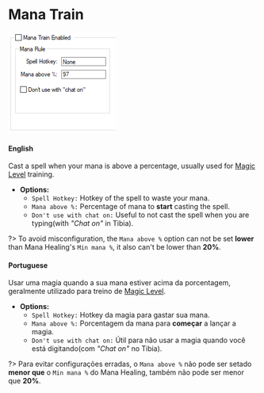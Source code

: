 
# Mana Train

![](../../_media/modules/healing/mana_train.png)

<!-- tabs:start -->

#### **English**

Cast a spell when your mana is above a percentage, usually used for [Magic Level](https://tibia.fandom.com/wiki/Magic_Level) training.

- **Options:**
  - `Spell Hotkey:` Hotkey of the spell to waste your mana.
  - `Mana above %:` Percentage of mana to **start** casting the spell.
  - `Don't use with chat on:` Useful to not cast the spell when you are typing(with *"Chat on"* in Tibia).

?> To avoid misconfiguration, the `Mana above %` option can not be set **lower** than Mana Healing's `Min mana %`, it also can't be lower than **20%**.


#### **Portuguese**

Usar uma magia quando a sua mana estiver acima da porcentagem, geralmente utilizado para treino de [Magic Level](https://tibia.fandom.com/wiki/Magic_Level).

- **Options:**
  - `Spell Hotkey:` Hotkey da magia para gastar sua mana.
  - `Mana above %:` Porcentagem da mana para **começar** a lançar a magia.
  - `Don't use with chat on:` Útil para não usar a magia quando você está digitando(com *"Chat on"* no Tibia).

?> Para evitar configurações erradas, o `Mana above %` não pode ser setado **menor que** o `Min mana %` do Mana Healing, também não pode ser menor que **20%**.

<!-- tabs:end -->

